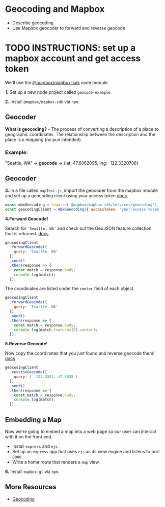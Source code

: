 # Geocoding and Mapbox

* Describe geocoding
* Use Mapbox geocoder to forward and reverse geocode

# TODO INSTRUCTIONS: set up a mapbox account and get access token

We'll use the [@mapbox/mapbox-sdk](https://github.com/mapbox/mapbox-sdk-js) node module.

**1.** Set up a new node project called `geocode-example`.

**2.** Install `@mapbox/mapbox-sdk` via `npm`.

## Geocoder

**What is geocoding?** - The process of converting a description of a place to geographic coordinates. The relationship between the description and the place is a *mapping* (no pun intended).

### Example:

"Seattle, WA" -> **geocode** -> {lat: 47.6062095, lng: -122.3320708}

## Geocoder

**3.** In a file called `mapTest.js`, import the geocoder from the mapbox module and set up a geocoding client using your access token [docs](https://www.mapbox.com/api-documentation/?language=JavaScript#geocoding).

```js
const mbxGeocoding = require('@mapbox/mapbox-sdk/services/geocoding');
const geocodingClient = mbxGeocoding({ accessToken: 'your-access-token' });
```

**4.Forward Geocode!**

Search for `'Seattle, WA'` and check out the GeoJSON feature collection that is returned. [docs](https://www.mapbox.com/api-documentation/?language=JavaScript#search-for-places) 

```js
geocodingClient
  .forwardGeocode({
    query: 'Seattle, WA'
  })
  .send()
  .then(response => {
    const match = response.body;
    console.log(match);
  });
```

The coordinates are listed under the `center` field of each object.

```js
geocodingClient
  .forwardGeocode({
    query: 'Seattle, WA'
  })
  .send()
  .then(response => {
    const match = response.body;
    console.log(match.features[0].center);
  });
```

**5.Reverse Geocode!**

Now copy the coordinates that you just found and reverse geocode them! [docs](https://www.mapbox.com/api-documentation/?language=JavaScript#retrieve-places-near-a-location)

```js
geocodingClient
  .reverseGeocode({
    query: [ -122.3301, 47.6038 ]
  })
  .send()
  .then(response => {
    const match = response.body;
    console.log(match);
  });
```

## Embedding a Map

Now we're going to embed a map into a web page so our user can interact with it on the front end.

* Install `express` and `ejs`.
* Set up an `express` app that uses `ejs` as its view engine and listens to port `8000`.
* Write a home route that renders a `map` view.

**6.** Install `mapbox-gl` via `npm`.


## More Resources
* [Geocoding](https://www.mapbox.com/help/how-geocoding-works/#how-geocoding-works)
